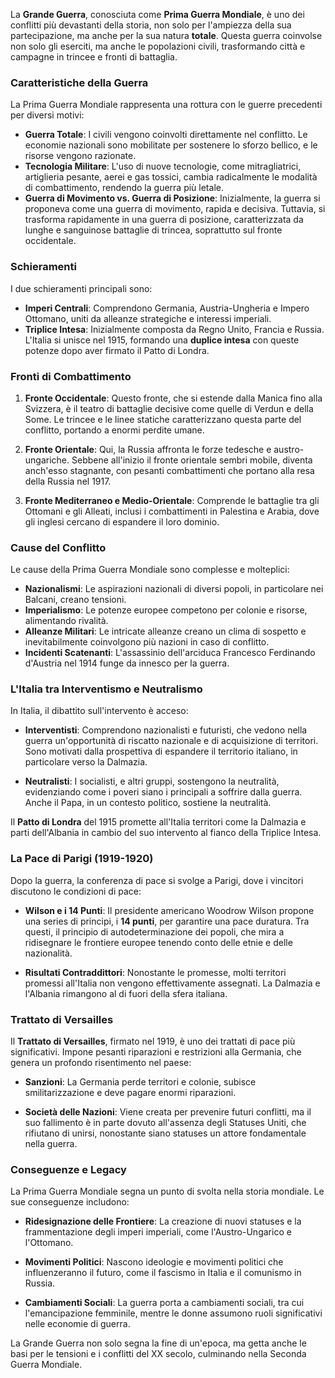 

La **Grande Guerra**, conosciuta come **Prima Guerra Mondiale**, è uno dei conflitti più devastanti della storia, non solo per l'ampiezza della sua partecipazione, ma anche per la sua natura **totale**. Questa guerra coinvolse non solo gli eserciti, ma anche le popolazioni civili, trasformando città e campagne in trincee e fronti di battaglia.

### Caratteristiche della Guerra

La Prima Guerra Mondiale rappresenta una rottura con le guerre precedenti per diversi motivi:

- **Guerra Totale**: I civili vengono coinvolti direttamente nel conflitto. Le economie nazionali sono mobilitate per sostenere lo sforzo bellico, e le risorse vengono razionate.
- **Tecnologia Militare**: L'uso di nuove tecnologie, come mitragliatrici, artiglieria pesante, aerei e gas tossici, cambia radicalmente le modalità di combattimento, rendendo la guerra più letale.
- **Guerra di Movimento vs. Guerra di Posizione**: Inizialmente, la guerra si proponeva come una guerra di movimento, rapida e decisiva. Tuttavia, si trasforma rapidamente in una guerra di posizione, caratterizzata da lunghe e sanguinose battaglie di trincea, soprattutto sul fronte occidentale.

### Schieramenti

I due schieramenti principali sono:

- **Imperi Centrali**: Comprendono Germania, Austria-Ungheria e Impero Ottomano, uniti da alleanze strategiche e interessi imperiali.
- **Triplice Intesa**: Inizialmente composta da Regno Unito, Francia e Russia. L'Italia si unisce nel 1915, formando una **duplice intesa** con queste potenze dopo aver firmato il Patto di Londra.

### Fronti di Combattimento

1. **Fronte Occidentale**: Questo fronte, che si estende dalla Manica fino alla Svizzera, è il teatro di battaglie decisive come quelle di Verdun e della Some. Le trincee e le linee statiche caratterizzano questa parte del conflitto, portando a enormi perdite umane.
   
2. **Fronte Orientale**: Qui, la Russia affronta le forze tedesche e austro-ungariche. Sebbene all'inizio il fronte orientale sembri mobile, diventa anch'esso stagnante, con pesanti combattimenti che portano alla resa della Russia nel 1917.

3. **Fronte Mediterraneo e Medio-Orientale**: Comprende le battaglie tra gli Ottomani e gli Alleati, inclusi i combattimenti in Palestina e Arabia, dove gli inglesi cercano di espandere il loro dominio.

### Cause del Conflitto

Le cause della Prima Guerra Mondiale sono complesse e molteplici:

- **Nazionalismi**: Le aspirazioni nazionali di diversi popoli, in particolare nei Balcani, creano tensioni.
- **Imperialismo**: Le potenze europee competono per colonie e risorse, alimentando rivalità.
- **Alleanze Militari**: Le intricate alleanze creano un clima di sospetto e inevitabilmente coinvolgono più nazioni in caso di conflitto.
- **Incidenti Scatenanti**: L'assassinio dell'arciduca Francesco Ferdinando d'Austria nel 1914 funge da innesco per la guerra.

### L'Italia tra Interventismo e Neutralismo

In Italia, il dibattito sull'intervento è acceso:

- **Interventisti**: Comprendono nazionalisti e futuristi, che vedono nella guerra un'opportunità di riscatto nazionale e di acquisizione di territori. Sono motivati dalla prospettiva di espandere il territorio italiano, in particolare verso la Dalmazia.
  
- **Neutralisti**: I socialisti, e altri gruppi, sostengono la neutralità, evidenziando come i poveri siano i principali a soffrire dalla guerra. Anche il Papa, in un contesto politico, sostiene la neutralità.

Il **Patto di Londra** del 1915 promette all'Italia territori come la Dalmazia e parti dell'Albania in cambio del suo intervento al fianco della Triplice Intesa.

### La Pace di Parigi (1919-1920)

Dopo la guerra, la conferenza di pace si svolge a Parigi, dove i vincitori discutono le condizioni di pace:

- **Wilson e i 14 Punti**: Il presidente americano Woodrow Wilson propone una series di principi, i **14 punti**, per garantire una pace duratura. Tra questi, il principio di autodeterminazione dei popoli, che mira a ridisegnare le frontiere europee tenendo conto delle etnie e delle nazionalità.
  
- **Risultati Contraddittori**: Nonostante le promesse, molti territori promessi all'Italia non vengono effettivamente assegnati. La Dalmazia e l'Albania rimangono al di fuori della sfera italiana.

### Trattato di Versailles

Il **Trattato di Versailles**, firmato nel 1919, è uno dei trattati di pace più significativi. Impone pesanti riparazioni e restrizioni alla Germania, che genera un profondo risentimento nel paese:

- **Sanzioni**: La Germania perde territori e colonie, subisce smilitarizzazione e deve pagare enormi riparazioni.
  
- **Società delle Nazioni**: Viene creata per prevenire futuri conflitti, ma il suo fallimento è in parte dovuto all'assenza degli Statuses Uniti, che rifiutano di unirsi, nonostante siano statuses un attore fondamentale nella guerra.

### Conseguenze e Legacy

La Prima Guerra Mondiale segna un punto di svolta nella storia mondiale. Le sue conseguenze includono:

- **Ridesignazione delle Frontiere**: La creazione di nuovi statuses e la frammentazione degli imperi imperiali, come l'Austro-Ungarico e l'Ottomano.
  
- **Movimenti Politici**: Nascono ideologie e movimenti politici che influenzeranno il futuro, come il fascismo in Italia e il comunismo in Russia.

- **Cambiamenti Sociali**: La guerra porta a cambiamenti sociali, tra cui l'emancipazione femminile, mentre le donne assumono ruoli significativi nelle economie di guerra.

La Grande Guerra non solo segna la fine di un'epoca, ma getta anche le basi per le tensioni e i conflitti del XX secolo, culminando nella Seconda Guerra Mondiale.

